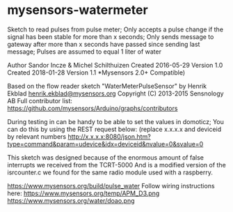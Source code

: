 # mysensors-watermeter
Sketch to read pulses from pulse meter;
 Only accepts a pulse change if the signal has been stable for more than x seconds;
 Only sends message to gateway after more than x seconds have passed since sending last message;
 Pulses are assumed to equal 1 liter of water
 
  Author  Sandor Incze & Michel Schilthuizen
  Created 2016-05-29  Version 1.0
  Created 2018-01-28  Version 1.1 *Mysensors 2.0+ Compatible)
 
 Based on the flow reader sketch "WaterMeterPulseSensor" by
 Henrik Ekblad <henrik.ekblad@mysensors.org>
 Copyright (C) 2013-2015 Sensnology AB
 Full contributor list: https://github.com/mysensors/Arduino/graphs/contributors
 
 During testing in can be handy to be able to set the values in domoticz; You can do this by using the REST request below:
 (replace x.x.x.x and deviceid by relevant numbers
 http://x.x.x.x:8080/json.htm?type=command&param=udevice&idx=deviceid&nvalue=0&svalue=0

 This sketch was designed because of the enormous amount of false interrupts we received from the TCRT-5000
 And is a modified version of the isrcounter.c we found for the same radio module used with a raspberry.

 https://www.mysensors.org/build/pulse_water
 Follow wiring instructions here:     https://www.mysensors.org/temp/APM_D3.png
                                      https://www.mysensors.org/water/doao.png
 
